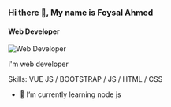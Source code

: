 ### Hi there 👋, My name is Foysal Ahmed
#### Web Developer
![Web Developer]([https://scontent.fdac68-1.fna.fbcdn.net/v/t39.30808-6/325833661_1335003990614434_8447191465027069533_n.jpg?_nc_cat=103&ccb=1-7&_nc_sid=19026a&_nc_eui2=AeGURyA6Cr9q7tM0ySbXki5vE7-FqnthC0ETv4Wqe2ELQZcuHQx87uHuzQX649ukyvv33KE1IuME2Re_sRQv3Sqi&_nc_ohc=uIS_zH_MLBAAX-U2I_U&_nc_zt=23&_nc_ht=scontent.fdac68-1.fna&oh=00_AfDMl102ZGpLt26fAgjZPTAE_6EMJvrhYbK_tgE3tg1N9Q&oe=63CC8D10](https://meet.google.com/mre-uxzt-iwu))

I'm web developer

Skills: VUE JS / BOOTSTRAP / JS / HTML / CSS

- 🌱 I’m currently learning node js 





